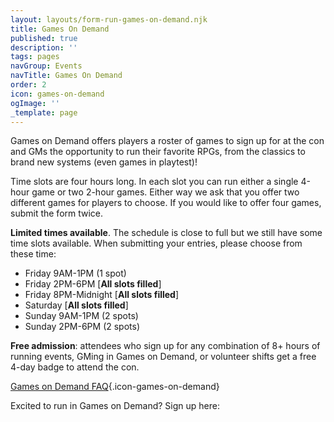 ```yaml
---
layout: layouts/form-run-games-on-demand.njk
title: Games On Demand
published: true
description: ''
tags: pages
navGroup: Events
navTitle: Games On Demand
order: 2
icon: games-on-demand
ogImage: ''
_template: page
---
```


Games on Demand offers players a roster of games to sign up for at the con and GMs the opportunity to run their favorite RPGs, from the classics to brand new systems (even games in playtest)!

Time slots are four hours long. In each slot you can run either a single 4-hour game or two 2-hour games. Either way we ask that you offer two different games for players to choose. If you would like to offer four games, submit the form twice.

**Limited times available**. The schedule is close to full but we still have some time slots available. When submitting your entries, please choose from these time:

* Friday 9AM-1PM (1 spot)
* Friday 2PM-6PM \[**All slots filled**]
* Friday 8PM-Midnight \[**All slots filled**]
* Saturday \[**All slots filled**]
* Sunday 9AM-1PM (2 spots)
* Sunday 2PM-6PM (2 spots)

**Free admission**: attendees who sign up for any combination of 8+ hours of running events, GMing in Games on Demand, or volunteer shifts get a free 4-day badge to attend the con.

[Games on Demand FAQ](/games-on-demand-how-it-works/){.icon-games-on-demand}

Excited to run in Games on Demand? Sign up here:
